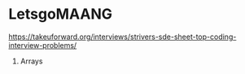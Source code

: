 # LetsgoMAANG
https://takeuforward.org/interviews/strivers-sde-sheet-top-coding-interview-problems/


1. Arrays
